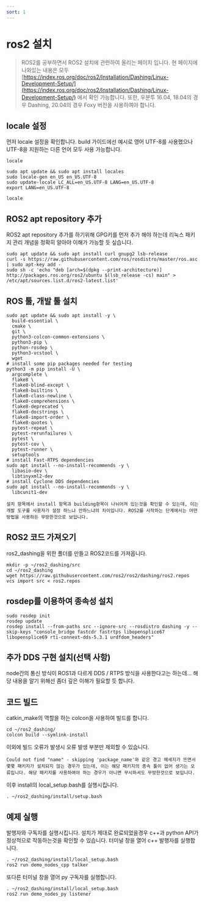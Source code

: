 ```yaml
---
sort: 1
---
```


# ros2 설치

> ROS2를 공부하면서 ROS2 설치에 관련하여 올리는 페이지 입니다. 현 페이지에 나와있는 내용은 모두 [https://index.ros.org/doc/ros2/Installation/Dashing/Linux-Development-Setup/](https://index.ros.org/doc/ros2/Installation/Dashing/Linux-Development-Setup/) 에서 확인 가능합니다. 또한, 우분투 16.04, 18.04의 경우 Dashing, 20.04의 경우 Foxy 버전을 사용하여야 합니다.

## locale 설정

먼저 locale 설정을 확인합니다. build 가이드에선 예시로 영어 UTF-8를 사용했으나 UTF-8을 지원하는 다른 언어 모두 사용 가능합니다.

```
locale  

sudo apt update && sudo apt install locales
sudo locale-gen en_US en_US.UTF-8
sudo update-locale LC_ALL=en_US.UTF-8 LANG=en_US.UTF-8
export LANG=en_US.UTF-8

locale  
```

## ROS2 apt repository 추가 

ROS2 apt repository 추가를 하기위해 GPG키를 먼저 추가 해야 하는데 리눅스 패키지 관리 개념을 정확히 알아야 이해가 가능할 듯 싶습니다.
```
sudo apt update && sudo apt install curl gnupg2 lsb-release
curl -s https://raw.githubusercontent.com/ros/rosdistro/master/ros.asc | sudo apt-key add -
sudo sh -c 'echo "deb [arch=$(dpkg --print-architecture)] http://packages.ros.org/ros2/ubuntu $(lsb_release -cs) main" > /etc/apt/sources.list.d/ros2-latest.list'
```

## ROS 툴, 개발 툴 설치
```
sudo apt update && sudo apt install -y \
  build-essential \
  cmake \
  git \
  python3-colcon-common-extensions \
  python3-pip \
  python-rosdep \
  python3-vcstool \
  wget
# install some pip packages needed for testing
python3 -m pip install -U \
  argcomplete \
  flake8 \
  flake8-blind-except \
  flake8-builtins \
  flake8-class-newline \
  flake8-comprehensions \
  flake8-deprecated \
  flake8-docstrings \
  flake8-import-order \
  flake8-quotes \
  pytest-repeat \
  pytest-rerunfailures \
  pytest \
  pytest-cov \
  pytest-runner \
  setuptools
# install Fast-RTPS dependencies
sudo apt install --no-install-recommends -y \
  libasio-dev \
  libtinyxml2-dev
# install Cyclone DDS dependencies
sudo apt install --no-install-recommends -y \
  libcunit1-dev
```
```note
설치 항목에서 install 항목과 building항목이 나뉘어져 있는것을 확인할 수 있는데, 이는 개발 도구를 사용자가 설정 하느냐 안하느냐의 차이입니다. ROS2를 시작하는 단계에서는 어떤 방법을 사용하든 무방한것으로 보입니다.
```

## ROS2 코드 가져오기
ros2_dashing을 위한 폴더를 만들고 ROS2코드를 가져옵니다. 
```
mkdir -p ~/ros2_dashing/src
cd ~/ros2_dashing
wget https://raw.githubusercontent.com/ros2/ros2/dashing/ros2.repos
vcs import src < ros2.repos
```

## rosdep를 이용하여 종속성 설치
```
sudo rosdep init
rosdep update
rosdep install --from-paths src --ignore-src --rosdistro dashing -y --skip-keys "console_bridge fastcdr fastrtps libopensplice67 libopensplice69 rti-connext-dds-5.3.1 urdfdom_headers"
```
## 추가 DDS 구현 설치(선택 사항)
node간의 통신 방식이 ROS1과 다르게 DDS / RTPS 방식을 사용한다고는 하는데... 해당 내용을 알기 위해선 좀더 깊은 이해가 필요할 듯 합니다.

## 코드 빌드 
catkin_make의 역할을 하는 colcon을 사용하여 빌드를 합니다. 
```
cd ~/ros2_dashing/
colcon build --symlink-install
```
이외에 빌드 오류가 발생시 오류 발생 부분만 제외할 수 있습니다.
```note
Could not find "name" - skipping 'package_name'와 같은 경고 메세지가 뜨면서 몇몇 패키지가 설치되지 않는 경우가 있는데, 이는 해당 패키지의 종속 툴이 없어 생기는 오류입니다. 해당 패키지를 사용하여야 하는 경우가 아니면 무시하셔도 무방한것으로 보입니다. 
```
이후 install의 local_setup.bash를 실행시킵니다.
```
. ~/ros2_dashing/install/setup.bash
```
## 예제 실행
발행자와 구독자를 실행시킵니다. 설치가 제대로 완료되었을경우 c++과 python API가 정상적으로 작동하는것을 확인할 수 있습니다.
터미널 창을 열어 c++ 발행자를 실행합니다.
```
. ~/ros2_dashing/install/local_setup.bash
ros2 run demo_nodes_cpp talker
```
또다른 터미널 창을 열어 py 구독자를 실행합니다.
```
. ~/ros2_dashing/install/local_setup.bash
ros2 run demo_nodes_py listener
```
